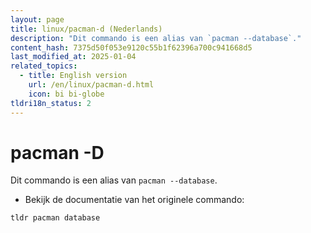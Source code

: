```yaml
---
layout: page
title: linux/pacman-d (Nederlands)
description: "Dit commando is een alias van `pacman --database`."
content_hash: 7375d50f053e9120c55b1f62396a700c941668d5
last_modified_at: 2025-01-04
related_topics:
  - title: English version
    url: /en/linux/pacman-d.html
    icon: bi bi-globe
tldri18n_status: 2
---
```

# pacman -D

Dit commando is een alias van `pacman --database`.

- Bekijk de documentatie van het originele commando:

`tldr pacman database`
